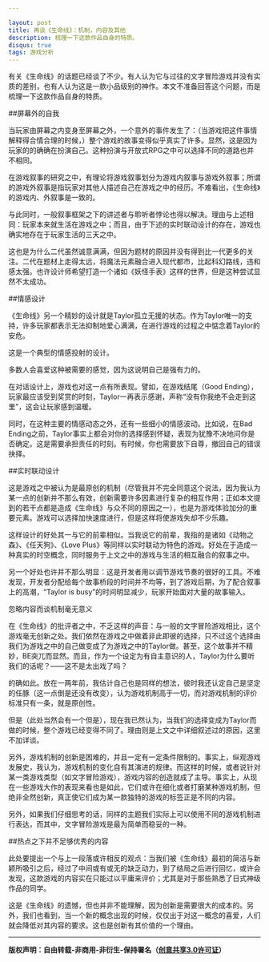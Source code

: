 ```yaml
---

layout: post
title: 再谈《生命线》：机制，内容及其他
description: 梳理一下这款作品自身的特质。
disqus: true
tags: 游戏分析
---
```

有关《生命线》的话题已经谈了不少。有人认为它与过往的文字冒险游戏并没有实质的差别，也有人认为这是一款小品级别的神作。本文不准备回答这个问题，而是梳理一下这款作品自身的特质。

##屏幕外的自我

当玩家由屏幕之内变身至屏幕之外，一个意外的事件发生了：（当游戏把这件事情解释得合情合理的时候，）整个游戏的故事变得似乎真实了许多。显然，这是因为玩家的的确确在扮演自己。这种扮演与开放式RPG之中可以选择不同的道路也并不相同。

在游戏叙事的研究之中，有理论将游戏叙事划分为游戏内叙事与游戏外叙事；所谓的游戏外叙事是指玩家对其他人描述自己在游戏之中的经历。不难看出，《生命线》的游戏内、外叙事是一致的。

与此同时，一般叙事框架之下的讲述者与聆听者悖论也得以解决。理由与上述相同：玩家本来就生活在游戏之中；而且，由于下述的实时联动设计的存在，游戏也确实地存在于玩家生活的三天之中。

这也是为什么二代虽然诚意满满，但因为题材的原因并没有得到比一代更多的关注。二代在题材上走得太远，将魔法元素融合进入现代都市，比起科幻路线，违和感太强。也许设计师希望打造一个诸如《妖怪手表》这样的世界，但是这种尝试显然不太成功。

##情感设计

《生命线》另一个精妙的设计就是Taylor孤立无援的状态。作为Taylor唯一的支持，许多玩家都表示无法抑制地爱心满满，在进行游戏的过程之中惦念着Taylor的安危。

这是一个典型的情感投射的设计。

多数人会喜爱这种被需要的感觉，因为这说明自己是强有力的。

在对话设计上，游戏也对这一点有所表现。譬如，在游戏结尾（Good Ending），玩家最应该受到奖赏的时刻，Taylor一再表示感谢，声称“没有你我绝不会走到这里”，这会让玩家感到温暖。

同时，在这种主要的情感动态之外，还有一些细小的情感波动。比如说，在Bad Ending之前，Taylor事实上都会对你的选择感到怀疑，表现为犹豫不决地问你是否确定。这是需要承担责任的时刻。有时候，你也需要放下自尊，撤回自己的错误抉择。

##实时联动设计

这是游戏之中被认为是最原创的机制（尽管我并不完全同意这个说法，因为我认为某一点的创新并不那么有效，创新需要许多因素进行复杂的相互作用；正如本文提到的若干点都是造成《生命线》与众不同的原因之一），也是为游戏体验加分的重要元素。游戏可以选择加快速度进行，但是这样将使游戏失却不少乐趣。

这样设计的好处其一与它的前辈相似。当我说它的前辈，我指的是诸如《动物之森》、《任天狗》、《Love Plus》等同样以实时联动为特色的游戏。好处在于造成一种真实的时空概念，同时服务于上文之中的游戏与生活的相互融合的叙事之中。

另一个好处也许并不那么明显：这是开发者用以调节游戏节奏的很好的工具。不难发现，开发者分配给每个故事桥段的时间并不均等，到了游戏后期，为了配合叙事上的高潮，“Taylor is busy”的时间明显减少，玩家开始面对大量的故事输入。

忽略内容而谈机制毫无意义

在《生命线》的批评者之中，不乏这样的声音：与一般的文字冒险游戏相比，这个游戏毫无创新之处。我们依然在游戏之中做着非此即彼的选择，只不过这个选择由我们为游戏之中的自己做变成了为游戏之中的Taylor做。甚至，这个故事并不精妙，BE突兀而显然。而且，作为一个设定为有自主意识的人，Taylor为什么要听我们的话呢？——这不是太出戏了吗？

的确如此。放在一两年前，我估计自己也是同样的想法，彼时我还认定自己是坚定的任豚（这一点倒是还没有改变），认为游戏机制高于一切，而对游戏机制的评价标准只有一条，就是原创性。

但是（此处当然会有一个但是），现在我已然认为，当我们的选择变成为Taylor而做的时候，整个游戏已经变得不同了。理由则是上文之中详细叙述过的原因，这里不加详谈。

另外，游戏机制的创新是困难的，并且一定有一定条件限制的。事实上，纵观游戏发展史，我认为，游戏机制的变化自有其演进的规律。而这样的时候，或者说针对某一类游戏类型（如文字冒险游戏），游戏内容的创造就成了主导。事实上，从现在一些游戏大作的表现来看也是如此，它们或许在细化或者打磨某种游戏机制，但绝非全然创新，真正使它们成为某一款独特的游戏的标签正是不同的内容。

另外，如果我们仔细思考的话，同样的主题我们实际上可以使用不同的游戏机制进行表达，而其中，文字冒险游戏是最为简单而稳妥的一种。

##热点之下并不足够优秀的内容

此处要提出一个与上一段落或许相反的观点：当我们被《生命线》最初的简洁与新颖所吸引之后，经过了中间或有或无的缺乏动力，到了结局之后进行回忆，或许会发现，这款游戏的内容实在只能过以平庸来评价；尤其是对于那些熟悉了日式神级作品的同学。

这是《生命线》的遗憾，但也并非不能理解，因为创新是需要很大的成本的。另外，我们也看到，当一个新的概念出现的时候，仅仅出于对这一概念的喜爱，人们就会降低对其内容的要求。这也是创新有其价值的一个理由。

---
**版权声明：自由转载-非商用-非衍生-保持署名（[创意共享3.0许可证](https://creativecommons.org/licenses/by-nc-nd/3.0/deed.zh)）**